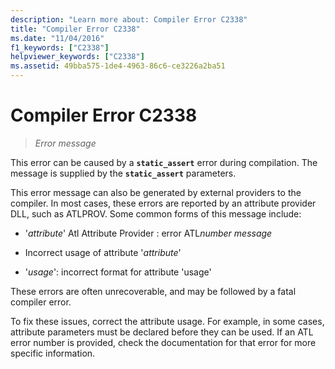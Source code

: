 ```yaml
---
description: "Learn more about: Compiler Error C2338"
title: "Compiler Error C2338"
ms.date: "11/04/2016"
f1_keywords: ["C2338"]
helpviewer_keywords: ["C2338"]
ms.assetid: 49bba575-1de4-4963-86c6-ce3226a2ba51
---
```

# Compiler Error C2338

> *Error message*

This error can be caused by a **`static_assert`** error during compilation. The message is supplied by the **`static_assert`** parameters.

This error message can also be generated by external providers to the compiler. In most cases, these errors are reported by an attribute provider DLL, such as ATLPROV. Some common forms of this message include:

- '*attribute*' Atl Attribute Provider : error ATL*number* *message*

- Incorrect usage of attribute '*attribute*'

- '*usage*': incorrect format for attribute 'usage'

These errors are often unrecoverable, and may be followed by a fatal compiler error.

To fix these issues, correct the attribute usage. For example, in some cases, attribute parameters must be declared before they can be used. If an ATL error number is provided, check the documentation for that error for more specific information.
